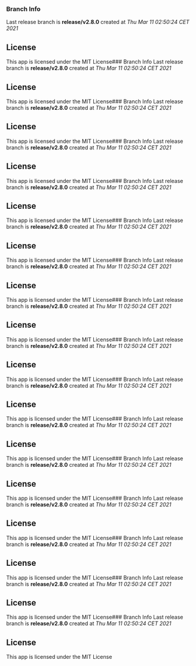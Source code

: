 ### Branch Info
Last release branch is **release/v2.8.0** created at *Thu Mar 11 02:50:24 CET 2021*

## License
This app is licensed under the MIT License### Branch Info
Last release branch is **release/v2.8.0** created at *Thu Mar 11 02:50:24 CET 2021*

## License
This app is licensed under the MIT License### Branch Info
Last release branch is **release/v2.8.0** created at *Thu Mar 11 02:50:24 CET 2021*

## License
This app is licensed under the MIT License### Branch Info
Last release branch is **release/v2.8.0** created at *Thu Mar 11 02:50:24 CET 2021*

## License
This app is licensed under the MIT License### Branch Info
Last release branch is **release/v2.8.0** created at *Thu Mar 11 02:50:24 CET 2021*

## License
This app is licensed under the MIT License### Branch Info
Last release branch is **release/v2.8.0** created at *Thu Mar 11 02:50:24 CET 2021*

## License
This app is licensed under the MIT License### Branch Info
Last release branch is **release/v2.8.0** created at *Thu Mar 11 02:50:24 CET 2021*

## License
This app is licensed under the MIT License### Branch Info
Last release branch is **release/v2.8.0** created at *Thu Mar 11 02:50:24 CET 2021*

## License
This app is licensed under the MIT License### Branch Info
Last release branch is **release/v2.8.0** created at *Thu Mar 11 02:50:24 CET 2021*

## License
This app is licensed under the MIT License### Branch Info
Last release branch is **release/v2.8.0** created at *Thu Mar 11 02:50:24 CET 2021*

## License
This app is licensed under the MIT License### Branch Info
Last release branch is **release/v2.8.0** created at *Thu Mar 11 02:50:24 CET 2021*

## License
This app is licensed under the MIT License### Branch Info
Last release branch is **release/v2.8.0** created at *Thu Mar 11 02:50:24 CET 2021*

## License
This app is licensed under the MIT License### Branch Info
Last release branch is **release/v2.8.0** created at *Thu Mar 11 02:50:24 CET 2021*

## License
This app is licensed under the MIT License### Branch Info
Last release branch is **release/v2.8.0** created at *Thu Mar 11 02:50:24 CET 2021*

## License
This app is licensed under the MIT License### Branch Info
Last release branch is **release/v2.8.0** created at *Thu Mar 11 02:50:24 CET 2021*

## License
This app is licensed under the MIT License### Branch Info
Last release branch is **release/v2.8.0** created at *Thu Mar 11 02:50:24 CET 2021*

## License
This app is licensed under the MIT License